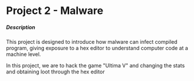 # Project 2 - Malware

##### Description
This project is designed to introduce how malware can infect compiled program, giving exposure to a hex editor to understand computer code at a machine level.

In this project, we are to hack the game "Ultima V" and changing the stats and obtaining loot through the hex editor
